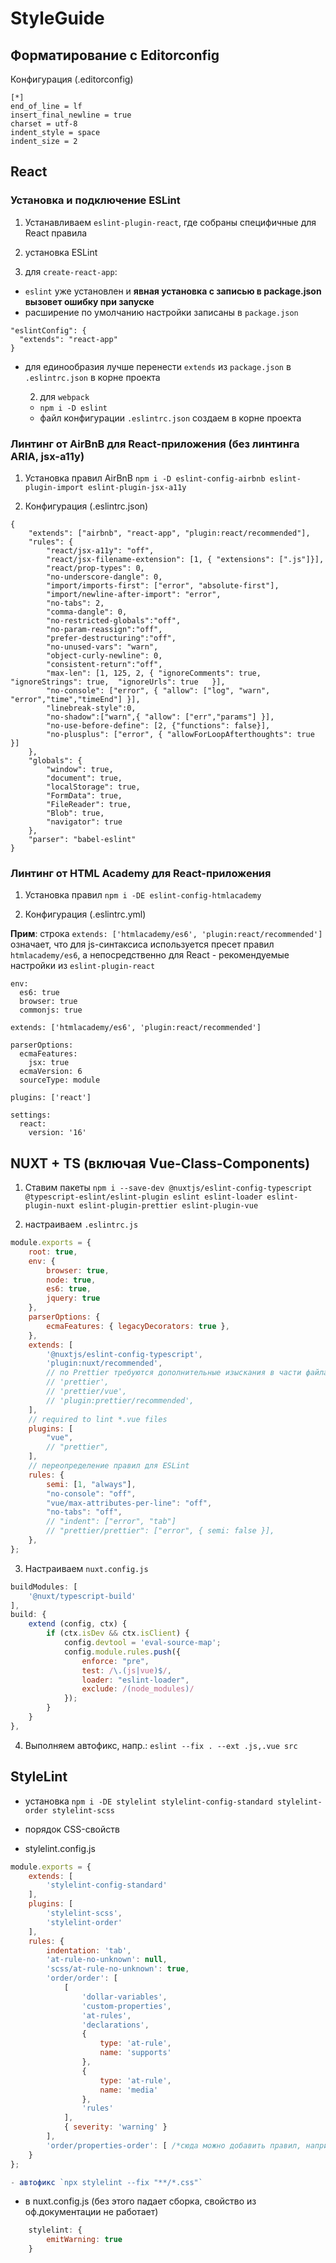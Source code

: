 # StyleGuide

## Форматирование с Editorconfig

Конфигурация (.editorconfig)

```
[*]
end_of_line = lf
insert_final_newline = true
charset = utf-8
indent_style = space
indent_size = 2

```

## React

### Установка и подключение ESLint
1. Устанавливаем `eslint-plugin-react`, где собраны специфичные для React правила

2. установка ESLint
  1. для `create-react-app`:
  - `eslint` уже установлен и **явная установка с записью в package.json вызовет ошибку при запуске**
  - расширение по умолчанию настройки записаны в `package.json`
  ```
  "eslintConfig": {
    "extends": "react-app"
  }
  ```
- для единообразия лучше перенести `extends` из `package.json` в `.eslintrc.json` в корне проекта

  2. для `webpack`
  - `npm i -D eslint`
  - файл конфигурации `.eslintrc.json` создаем в корне проекта

### Линтинг от AirBnB для React-приложения (без линтинга ARIA, jsx-a11y)
1. Установка правил AirBnB
   `npm i -D eslint-config-airbnb eslint-plugin-import eslint-plugin-jsx-a11y`

2. Конфигурация (.eslintrc.json)

```
{
	"extends": ["airbnb", "react-app", "plugin:react/recommended"],
	"rules": {
		"react/jsx-a11y": "off",
		"react/jsx-filename-extension": [1, { "extensions": [".js"]}],
		"react/prop-types": 0,
		"no-underscore-dangle": 0,
		"import/imports-first": ["error", "absolute-first"],
		"import/newline-after-import": "error",
		"no-tabs": 2,
		"comma-dangle": 0,
		"no-restricted-globals":"off",
		"no-param-reassign":"off",
		"prefer-destructuring":"off",
		"no-unused-vars": "warn",
		"object-curly-newline": 0,
		"consistent-return":"off",
		"max-len": [1, 125, 2, { "ignoreComments": true, "ignoreStrings": true,  "ignoreUrls": true   }],
		"no-console": ["error", { "allow": ["log", "warn", "error","time","timeEnd"] }],
		"linebreak-style":0,
		"no-shadow":["warn",{ "allow": ["err","params"] }],
		"no-use-before-define": [2, {"functions": false}],
		"no-plusplus": ["error", { "allowForLoopAfterthoughts": true }]
	},
	"globals": {
		"window": true,
		"document": true,
		"localStorage": true,
		"FormData": true,
		"FileReader": true,
		"Blob": true,
		"navigator": true
	},
	"parser": "babel-eslint"
}
```

### Линтинг от HTML Academy для React-приложения
1. Установка правил
`npm i -DE eslint-config-htmlacademy`

2. Конфигурация (.eslintrc.yml)

**Прим**: строка `extends: ['htmlacademy/es6', 'plugin:react/recommended']` означает, что для js-синтаксиса используется пресет правил `htmlacademy/es6`, а непосредственно для React - рекомендуемые настройки из `eslint-plugin-react`

```
env:
  es6: true
  browser: true
  commonjs: true

extends: ['htmlacademy/es6', 'plugin:react/recommended']

parserOptions:
  ecmaFeatures:
    jsx: true
  ecmaVersion: 6
  sourceType: module

plugins: ['react']

settings:
  react:
    version: '16'
```

## NUXT + TS (включая Vue-Class-Components)
1. Ставим пакеты
`npm i --save-dev @nuxtjs/eslint-config-typescript @typescript-eslint/eslint-plugin eslint eslint-loader eslint-plugin-nuxt eslint-plugin-prettier eslint-plugin-vue`

2. настраиваем `.eslintrc.js`
```js
module.exports = {
	root: true,
	env: {
		browser: true,
		node: true,
		es6: true,
		jquery: true
	},
	parserOptions: {
		ecmaFeatures: { legacyDecorators: true },
	},
	extends: [
		'@nuxtjs/eslint-config-typescript',
		'plugin:nuxt/recommended',
		// по Prettier требуются дополнительные изыскания в части файла с переопределнием настроек
		// 'prettier',
		// 'prettier/vue',
		// 'plugin:prettier/recommended',
	],
	// required to lint *.vue files
	plugins: [
		"vue",
		// "prettier",
	],
	// переопределение правил для ESLint
	rules: {
		semi: [1, "always"],
		"no-console": "off",
		"vue/max-attributes-per-line": "off",
		"no-tabs": "off",
		// "indent": ["error", "tab"]
		// "prettier/prettier": ["error", { semi: false }],
	},
};
```
3. Настраиваем `nuxt.config.js`

```js
buildModules: [
	'@nuxt/typescript-build'
],
build: {
	extend (config, ctx) {
		if (ctx.isDev && ctx.isClient) {
			config.devtool = 'eval-source-map';
			config.module.rules.push({
				enforce: "pre",
				test: /\.(js|vue)$/,
				loader: "eslint-loader",
				exclude: /(node_modules)/
			});
		}
	}
},

```

4. Выполняем автофикс, напр.:
`eslint --fix . --ext .js,.vue src`

## StyleLint
- установка
`npm i -DE stylelint stylelint-config-standard stylelint-order stylelint-scss`

- порядок CSS-свойств

- stylelint.config.js
```js
module.exports = {
	extends: [
		'stylelint-config-standard'
	],
	plugins: [
		'stylelint-scss',
		'stylelint-order'
	],
	rules: {
		indentation: 'tab',
		'at-rule-no-unknown': null,
		'scss/at-rule-no-unknown': true,
		'order/order': [
			[
				'dollar-variables',
				'custom-properties',
				'at-rules',
				'declarations',
				{
					type: 'at-rule',
					name: 'supports'
				},
				{
					type: 'at-rule',
					name: 'media'
				},
				'rules'
			],
			{ severity: 'warning' }
		],
		'order/properties-order': [ /*сюда можно добавить правил, например, из https://github.com/hudochenkov/stylelint-order*/ ]
	}
};

- автофикс `npx stylelint --fix "**/*.css"`

```
- в nuxt.config.js (без этого падает сборка, свойство из оф.документации не работает)
```js
	stylelint: {
		emitWarning: true
	}
```